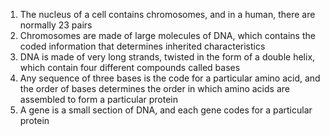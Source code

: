 1. The nucleus of a cell contains chromosomes, and in a human, there are normally 23 pairs
2. Chromosomes are made of large molecules of DNA, which contains the coded information that determines inherited characteristics
3. DNA is made of very long strands, twisted in the form of a double helix, which contain four different compounds called bases
4. Any sequence of three bases is the code for a particular amino acid, and the order of bases determines the order in which amino acids are assembled to form a particular protein
5. A gene is a small section of DNA, and each gene codes for a particular protein
